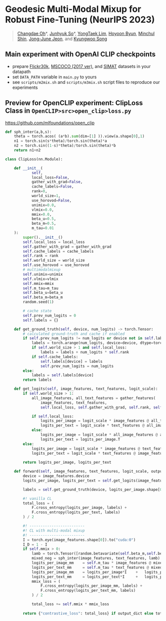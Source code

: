 # Geodesic Multi-Modal Mixup for Robust Fine-Tuning (NeurIPS 2023)
>[Changdae Oh](https://changdaeoh.github.io/)\*, [Junhyuk So](https://github.com/junhyukso)\*, [YongTaek Lim](https://github.com/teang1995), [Hoyoon Byun](https://scholar.google.com/citations?user=55yqBlMAAAAJ&hl=en), [Minchul Shin](https://scholar.google.com/citations?user=52NtRk8AAAAJ&hl=en), [Jong-June Jeon](https://scholar.google.co.kr/citations?user=A-E3uEMAAAAJ&hl=ko), and [Kyungwoo Song](https://scholar.google.com/citations?user=HWxRii4AAAAJ&hl=ko)

## Main experiment with OpenAI CLIP checkpoints
* prepare [Flickr30k](https://shannon.cs.illinois.edu/DenotationGraph/), [MSCOCO (2017 ver)](https://cocodataset.org/#home), and [SIMAT](https://github.com/facebookresearch/SIMAT) datasets in your datapath
* set `DATA_PATH` variable in `main.py` to yours
* see `scripts/m2mix.sh` and `scripts/m3mix.sh` script files to reproduce our experiments

## Preview for OpenCLIP experiment: ClipLoss Class in `OpenCLIP>src>open_clip>loss.py`
https://github.com/mlfoundations/open_clip

```python
def sph_inter(a,b,s):
    theta = torch.acos( (a*b).sum(dim=[1] )).view(a.shape[0],1)
    n1 = torch.sin(s*theta)/torch.sin(theta)*a
    n2 = torch.sin((1-s)*theta)/torch.sin(theta)*b
    return n1+n2

class ClipLoss(nn.Module):

    def __init__(
            self,
            local_loss=False,
            gather_with_grad=False,
            cache_labels=False,
            rank=0,
            world_size=1,
            use_horovod=False,
            unimix=0.0,
            vlmix=0.0,
            mmix=0.0,
            beta_u=0.5,
            beta_m=0.5,
            m_tau=0.01
    ):
        super().__init__()
        self.local_loss = local_loss
        self.gather_with_grad = gather_with_grad
        self.cache_labels = cache_labels
        self.rank = rank
        self.world_size = world_size
        self.use_horovod = use_horovod
        # multimodalmixup
        self.unimix=unimix
        self.vlmix=vlmix
        self.mmix=mmix
        self.m_tau=m_tau
        self.beta_u=beta_u
        self.beta_m=beta_m
        random.seed(1)

        # cache state
        self.prev_num_logits = 0
        self.labels = {}

    def get_ground_truth(self, device, num_logits) -> torch.Tensor:
        # calculated ground-truth and cache if enabled
        if self.prev_num_logits != num_logits or device not in self.labels:
            labels = torch.arange(num_logits, device=device, dtype=torch.long)
            if self.world_size > 1 and self.local_loss:
                labels = labels + num_logits * self.rank
            if self.cache_labels:
                self.labels[device] = labels
                self.prev_num_logits = num_logits
        else:
            labels = self.labels[device]
        return labels

    def get_logits(self, image_features, text_features, logit_scale):
        if self.world_size > 1:
            all_image_features, all_text_features = gather_features(
                image_features, text_features,
                self.local_loss, self.gather_with_grad, self.rank, self.world_size, self.use_horovod)

            if self.local_loss:
                logits_per_image = logit_scale * image_features @ all_text_features.T
                logits_per_text = logit_scale * text_features @ all_image_features.T
            else:
                logits_per_image = logit_scale * all_image_features @ all_text_features.T
                logits_per_text = logits_per_image.T
        else:
            logits_per_image = logit_scale * image_features @ text_features.T
            logits_per_text = logit_scale * text_features @ image_features.T
        
        return logits_per_image, logits_per_text

    def forward(self, image_features, text_features, logit_scale, output_dict=False):
        device = image_features.device
        logits_per_image, logits_per_text = self.get_logits(image_features, text_features, logit_scale)

        labels = self.get_ground_truth(device, logits_per_image.shape[0])

        #! vanilla CL
        total_loss = (
            F.cross_entropy(logits_per_image, labels) +
            F.cross_entropy(logits_per_text, labels)
        ) / 2

        #! -------------------------
        #! CL with multi-modal mixup
        #! -------------------------
        I = torch.eye(image_features.shape[0]).to("cuda:0")
        I_D = 1 - I
        if self.mmix > 0:
            lamb = torch.Tensor([random.betavariate(self.beta_m,self.beta_m)]).to("cuda:0")
            mixed_neg = sph_inter(image_features, text_features, lamb)
            logits_per_image_mm    = self.m_tau * image_features @ mixed_neg.T
            logits_per_text_mm     = self.m_tau * text_features @ mixed_neg.T
            logits_per_image_mm    = logits_per_image*I    +   logits_per_image_mm*I_D
            logits_per_text_mm     = logits_per_text*I     +   logits_per_text_mm*I_D
            mmix_loss = (
                F.cross_entropy(logits_per_image_mm, labels) +
                F.cross_entropy(logits_per_text_mm, labels)
            ) / 2

            total_loss += self.mmix * mmix_loss
            
        return {"contrastive_loss": total_loss} if output_dict else total_loss
```
